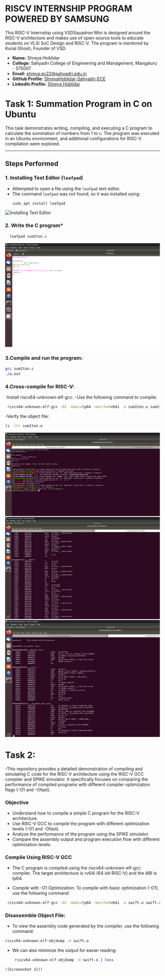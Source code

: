 # RISCV INTERNSHIP PROGRAM POWERED BY SAMSUNG 
This RISC-V Internship using VSDSquadron Mini is designed around the RISC-V architecture and makes use of open-source tools to educate students on VLSI SoC Design and RISC-V. The program is mentored by Kunal Ghosh, Founder of VSD.


- **Name:** Shreya Hoblidar 
- **College:** Sahyadri College of Engineering and Management, Mangaluru - 575007  
- **Email:** [shreya.ec22@sahyadri.edu.in](mailto:shreya.ec22@sahyadri.edu.in)  
- **GitHub Profile:** [ShreyaHoblidar-Sahyadri-ECE](https://github.com/ShreyaHoblidar-Sahyadri-ECE)  
- **LinkedIn Profile:** [Shreya Hoblidar](https://www.linkedin.com/in/shreyahoblidar/)

# Task 1: Summation Program in C on Ubuntu

This task demonstrates writing, compiling, and executing a C program to calculate the summation of numbers from 1 to `n`. The program was executed in an Ubuntu environment, and additional configurations for RISC-V compilation were explored.

---

## Steps Performed

### 1. **Installing Text Editor (`leafpad`)**
- Attempted to open a file using the `leafpad` text editor.
- The command `leafpad` was not found, so it was installed using:
  ```bash
  sudo apt install leafpad

![Installing Text Editor](https://github.com/ShreyaHoblidar-Sahyadri-ECE/ShreyaHoblidar/blob/6d8a613923f4dcdb28f42944381870f95b76b432/Task1/task%201.png)

### 2. **Write the C program***
```bash
  leafpad sum1ton.c
```
![C Program code](https://github.com/ShreyaHoblidar-Sahyadri-ECE/ShreyaHoblidar/blob/e49b71ae766534af43542706462726dfcff2fac5/Task1/task11.png)

### 3.Compile and run the program:
```bash
gcc sum1ton.c
./a.out
```
### 4.Cross-compile for RISC-V:
-Install riscv64-unknown-elf-gcc.
-Use the following command to compile:
```bash
 riscv64-unknown-elf-gcc -O1 -mabi=lp64 -march=rv64i -o sum1ton.o sum1ton.c
```
-Verify the object file:
```bash
ls -ltr sum1ton.o
```
![Screenshot 3](https://github.com/ShreyaHoblidar-Sahyadri-ECE/ShreyaHoblidar/blob/c575a7a47de52a4622779829d5055f15e6648b63/Task1/task01.png)
![Screenshot 4](https://github.com/ShreyaHoblidar-Sahyadri-ECE/ShreyaHoblidar/blob/95288b8154562f58a43bc94a63d45badede232e8/Task1/task111.png)
![Screenshot 5](https://github.com/ShreyaHoblidar-Sahyadri-ECE/ShreyaHoblidar/blob/7c449bece1095d4c13b83986f9fcd41a5d74fda1/Task1/task1111.png)

# Task 2:
-This repository provides a detailed demonstration of compiling and simulating C code for the RISC-V architecture using the RISC-V GCC compiler and SPIKE simulator. It specifically focuses on comparing the performance of compiled programs with different compiler optimization flags (-O1 and -Ofast).

### Objective
- Understand how to compile a simple C program for the RISC-V architecture.
- Use RISC-V GCC to compile the program with different optimization levels (-O1 and -Ofast).
- Analyze the performance of the program using the SPIKE simulator.
- Compare the assembly output and program execution flow with different optimization levels.

###  Compile Using RISC-V GCC
- The C program is compiled using the riscv64-unknown-elf-gcc compiler. The target architecture is rv64i (64-bit RISC-V) and the ABI is lp64.

- Compile with -O1 Optimization:
To compile with basic optimization (-O1), use the following command:
```bash
 riscv64-unknown-elf-gcc -O1 -mabi=lp64 -march=rv64i -o swift.o swift.c
```
### Disassemble Object File:
- To view the assembly code generated by the compiler, use the following command:
 ```bash
riscv64-unknown-elf-objdump -d swift.o
```
- We can also minimize the output for easier reading:
  ```bash
   riscv64-unknown-elf-objdump -d swift.o | less
```
![Screenshot 3]()





